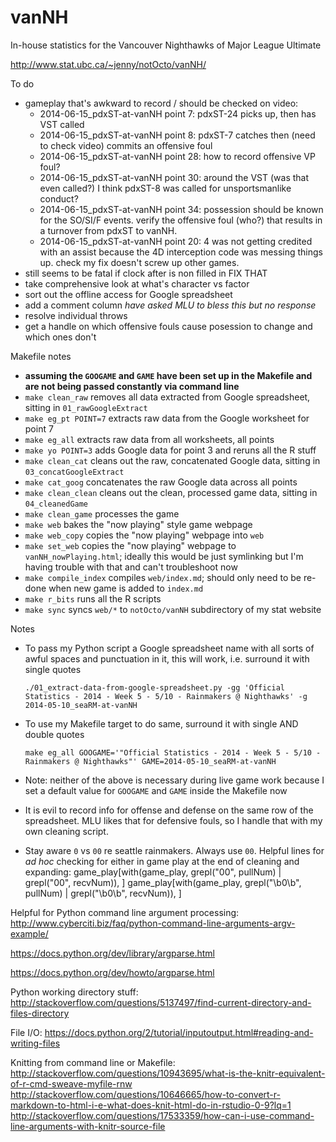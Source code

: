 vanNH
=====

In-house statistics for the Vancouver Nighthawks of Major League Ultimate

<http://www.stat.ubc.ca/~jenny/notOcto/vanNH/>

To do

  * gameplay that's awkward to record / should be checked on video:
    - 2014-06-15_pdxST-at-vanNH point 7: pdxST-24 picks up, then has VST called
    - 2014-06-15_pdxST-at-vanNH point 8: pdxST-7 catches then (need to check video) commits an offensive foul
    - 2014-06-15_pdxST-at-vanNH point 28: how to record offensive VP foul?
    - 2014-06-15_pdxST-at-vanNH point 30: around the VST (was that even called?) I think pdxST-8 was called for unsportsmanlike conduct?
    - 2014-06-15_pdxST-at-vanNH point 34: possession should be known for the SO/SI/F events. verify the offensive foul (who?) that results in a turnover from pdxST to vanNH.
    - 2014-06-15_pdxST-at-vanNH point 20: 4 was not getting credited with an assist because the 4D interception code was messing things up. check my fix doesn't screw up other games.
  * still seems to be fatal if clock after is non filled in FIX THAT
  * take comprehensive look at what's character vs factor
  * sort out the offline access for Google spreadsheet
  * add a comment column *have asked MLU to bless this but no response*
  * resolve individual throws
  * get a handle on which offensive fouls cause posession to change and which ones don't

Makefile notes
  * __assuming the `GOOGAME` and `GAME` have been set up in the Makefile and are not being passed constantly via command line__
  * `make clean_raw` removes all data extracted from Google spreadsheet, sitting in `01_rawGoogleExtract`
  * `make eg_pt POINT=7` extracts raw data from the Google worksheet for point 7
  * `make eg_all` extracts raw data from all worksheets, all points
  * `make yo POINT=3` adds Google data for point 3 and reruns all the R stuff
  * `make clean_cat` cleans out the raw, concatenated Google data, sitting in `03_concatGoogleExtract`
  * `make cat_goog` concatenates the raw Google data across all points
  * `make clean_clean` cleans out the clean, processed game data, sitting in `04_cleanedGame`
  * `make clean_game` processes the game
  * `make web` bakes the "now playing" style game webpage
  * `make web_copy` copies the "now playing" webpage into `web`
  * `make set_web` copies the "now playing" webpage to `vanNH_nowPlaying.html`; ideally this would be just symlinking but I'm having trouble with that and can't troubleshoot now
  * `make compile_index` compiles `web/index.md`; should only need to be re-done when new game is added to `index.md`
  * `make r_bits` runs all the R scripts
  * `make sync` syncs `web/*` to `notOcto/vanNH` subdirectory of my stat website  

Notes

  * To pass my Python script a Google spreadsheet name with all sorts of awful spaces and punctuation in it, this will work, i.e. surround it with single quotes
  
        ./01_extract-data-from-google-spreadsheet.py -gg 'Official Statistics - 2014 - Week 5 - 5/10 - Rainmakers @ Nighthawks' -g 2014-05-10_seaRM-at-vanNH

  * To use my Makefile target to do same, surround it with single AND double quotes

        make eg_all GOOGAME='"Official Statistics - 2014 - Week 5 - 5/10 - Rainmakers @ Nighthawks"' GAME=2014-05-10_seaRM-at-vanNH

  * Note: neither of the above is necessary during live game work because I set a default value for `GOOGAME` and `GAME` inside the Makefile now

  * It is evil to record info for offense and defense on the same row of the spreadsheet. MLU likes that for defensive fouls, so I handle that with my own cleaning script.
  
  * Stay aware `0` vs `00` re seattle rainmakers. Always use `00`. Helpful lines for *ad hoc* checking for either in game play at the end of cleaning and expanding:
        game_play[with(game_play, grepl("00", pullNum) | grepl("00", recvNum)), ]
        game_play[with(game_play, grepl("\\b0\\b", pullNum) | grepl("\\b0\\b", recvNum)), ]

  
  
Helpful for Python command line argument processing:
http://www.cyberciti.biz/faq/python-command-line-arguments-argv-example/

https://docs.python.org/dev/library/argparse.html

https://docs.python.org/dev/howto/argparse.html

Python working directory stuff:
http://stackoverflow.com/questions/5137497/find-current-directory-and-files-directory

File I/O:
https://docs.python.org/2/tutorial/inputoutput.html#reading-and-writing-files

Knitting from command line or Makefile:
http://stackoverflow.com/questions/10943695/what-is-the-knitr-equivalent-of-r-cmd-sweave-myfile-rnw
http://stackoverflow.com/questions/10646665/how-to-convert-r-markdown-to-html-i-e-what-does-knit-html-do-in-rstudio-0-9?lq=1
http://stackoverflow.com/questions/17533359/how-can-i-use-command-line-arguments-with-knitr-source-file